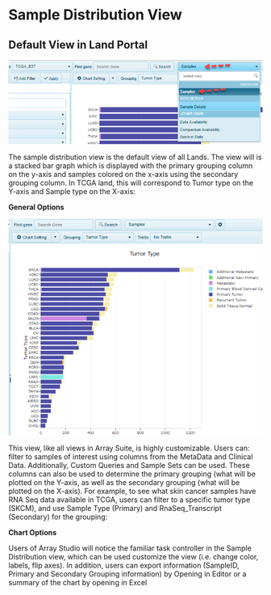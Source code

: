 # Sample Distribution View

## Default View in Land Portal


![SelectSampleView_png](../../images/SampleView.png)

The sample distribution view is the default view of all Lands. The view will is a stacked bar graph which is displayed with the primary grouping column on the y-axis and samples colored on the x-axis using the secondary grouping column. In TCGA land, this will correspond to Tumor type on the Y-axis and Sample type on the X-axis:


**General Options**

![LandPortal_sampleviewTCGA_png](../../images/SampleViewTCGAB37.png)

This view, like all views in Array Suite, is highly customizable. Users can: filter to samples of interest using columns from the MetaData and Clinical Data. Additionally, Custom Queries and Sample Sets can be used. These columns can also be used to determine the primary grouping (what will be plotted on the Y-axis, as well as the secondary grouping (what will be plotted on the X-axis). For example, to see what skin cancer samples have RNA Seq data available in TCGA, users can filter to a specific tumor type (SKCM), and use Sample Type (Primary) and RnaSeq_Transcript (Secondary) for the grouping:


**Chart Options**

Users of Array Studio will notice the familiar task controller in the Sample Distribution view, which can be used customize the view (i.e. change color, labels, flip axes). In addition, users can export information (SampleID, Primary and Secondary Grouping information) by Opening in Editor or a summary of the chart by opening in Excel
